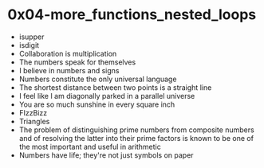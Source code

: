 # 0x04-more_functions_nested_loops
- isupper
- isdigit
- Collaboration is multiplication
- The numbers speak for themselves
- I believe in numbers and signs
- Numbers constitute the only universal language
- The shortest distance between two points is a straight line
- I feel like I am diagonally parked in a parallel universe
- You are so much sunshine in every square inch
- FIzzBizz
- Triangles
- The problem of distinguishing prime numbers from composite numbers and of resolving the latter into their prime factors is known to be one of the most important and useful in arithmetic
- Numbers have life; they're not just symbols on paper
